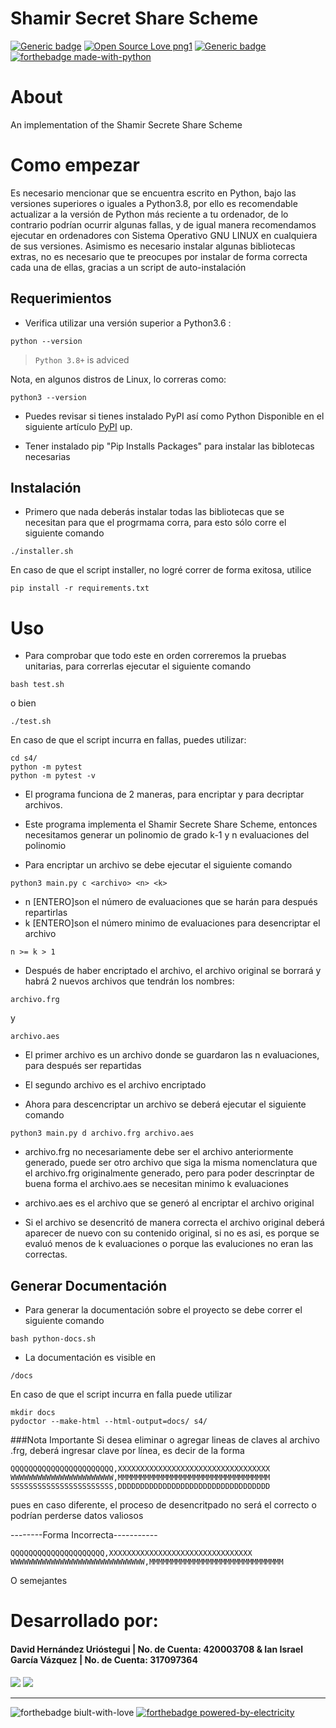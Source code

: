 # Shamir Secret Share Scheme
[![Generic badge](https://img.shields.io/badge/version-3.09.10-<COLOR>.svg)](https://shields.io/)
[![Open Source Love png1](https://badges.frapsoft.com/os/v1/open-source.png?v=103)](https://github.com/ellerbrock/open-source-badges/)
[![Generic badge](https://img.shields.io/badge/contributors-2-blue)](https://shields.io/)  
[![forthebadge made-with-python](https://forthebadge.com/images/badges/made-with-python.svg)](https://www.python.org/)  

# About
An implementation of the Shamir Secrete Share Scheme

# Como empezar
Es necesario mencionar que se encuentra escrito en Python, bajo las versiones superiores o iguales a Python3.8, por ello es recomendable actualizar a la versión de Python más reciente a tu ordenador, de lo contrario podrían ocurrir algunas fallas, y  de igual manera recomendamos ejecutar en ordenadores con Sistema Operativo GNU LINUX en cualquiera de sus versiones. 
Asimismo es necesario instalar algunas bibliotecas extras, no es necesario que te preocupes por instalar de forma correcta cada una de ellas, gracias a un script de auto-instalación


## Requerimientos
* Verifica utilizar una versión superior a Python3.6 :
```
python --version
```
> `Python 3.8+` is adviced  

  Nota, en algunos distros de Linux, lo correras como:  
  ```
  python3 --version
  ```


* Puedes revisar si tienes instalado PyPI así como Python 
  Disponible en el siguiente artículo
  [PyPI](https://www.tecmint.com/install-pip-in-linux/) up.  

* Tener instalado pip "Pip Installs Packages" para instalar las biblotecas necesarias

## Instalación

* Primero que nada deberás instalar todas las bibliotecas que se necesitan para que el progrmama corra, para esto sólo corre el siguiente comando

```
./installer.sh
```
En caso de que el script installer, no logré correr de forma exitosa, utilice
```
pip install -r requirements.txt
```

# Uso
* Para comprobar que todo este en orden correremos la pruebas unitarias, para correrlas ejecutar el siguiente comando
```
bash test.sh
```
o bien

```
./test.sh
```
En caso de que el script incurra en fallas, puedes utilizar:
```
cd s4/
python -m pytest
python -m pytest -v
```

* El programa funciona de 2 maneras, para encriptar y para decriptar archivos. 
* Este programa implementa el Shamir Secrete Share Scheme, entonces necesitamos generar un polinomio de grado k-1 y n evaluaciones del polinomio

* Para encriptar un archivo se debe ejecutar el siguiente comando
```
python3 main.py c <archivo> <n> <k>
```
* n [ENTERO]son el número de evaluaciones que se harán para después repartirlas 
* k [ENTERO]son el número minimo de evaluaciones para desencriptar el archivo
```
n >= k > 1
```

* Después de haber encriptado el archivo, el archivo original se borrará y habrá 2 nuevos archivos que tendrán los nombres:
```
archivo.frg 
```
y
```
archivo.aes
```
* El primer archivo es un archivo donde se guardaron las n evaluaciones, para después ser repartidas
* El segundo archivo es el archivo encriptado


* Ahora para descencriptar un archivo se deberá ejecutar el siguiente comando
```
python3 main.py d archivo.frg archivo.aes
```
* archivo.frg no necesariamente debe ser el archivo anteriormente generado, puede ser otro archivo que siga la misma nomenclatura que el archivo.frg originalmente generado, pero para poder descrinptar de buena forma el archivo.aes se necesitan minimo k evaluaciones

* archivo.aes es el archivo que se generó al encriptar el archivo original

* Si el archivo se desencritó de manera correcta el archivo original deberá aparecer de nuevo con su contenido original, si no es asi, es porque se evaluó menos de k evaluaciones o porque las evaluciones no eran las correctas.

## Generar Documentación
* Para generar la documentación sobre el proyecto se debe correr el siguiente comando
```
bash python-docs.sh
```
* La documentación es visible en  
```
/docs
```

En caso de que el script incurra en falla puede utilizar
```
mkdir docs
pydoctor --make-html --html-output=docs/ s4/
```

###Nota Importante
Si desea eliminar o agregar lineas de claves al archivo .frg, deberá ingresar clave por línea, es decir de la forma
```
QQQQQQQQQQQQQQQQQQQQQQQ,XXXXXXXXXXXXXXXXXXXXXXXXXXXXXXXXXX
WWWWWWWWWWWWWWWWWWWWWWW,MMMMMMMMMMMMMMMMMMMMMMMMMMMMMMMMMM
SSSSSSSSSSSSSSSSSSSSSSS,DDDDDDDDDDDDDDDDDDDDDDDDDDDDDDDDDD
```
pues en caso diferente, el proceso de desencritpado no será el correcto o podrían perderse datos valiosos

--------Forma Incorrecta-----------
```
QQQQQQQQQQQQQQQQQQQQQ,XXXXXXXXXXXXXXXXXXXXXXXXXXXXXXXX WWWWWWWWWWWWWWWWWWWWWWWWWWWWWW,MMMMMMMMMMMMMMMMMMMMMMMMMMMMMM 
```
O semejantes



# Desarrollado por:
#### David Hernández Urióstegui | No. de Cuenta: 420003708   &   Ian Israel García Vázquez | No. de Cuenta: 317097364

[<img src="https://img.shields.io/badge/gmail-D14836?&style=for-the-badge&logo=gmail&logoColor=white"/>](https://mail.google.com/mail/?view=cm&source=mailto&to=iangarcia@ciencias.unam.mx)
[<img src="https://img.shields.io/badge/gmail-D14836?&style=for-the-badge&logo=gmail&logoColor=white"/>](https://mail.google.com/mail/?view=cm&source=mailto&to=Dhdezu@ciencias.unam.mx)





---
![forthebadge biult-with-love](https://forthebadge.com/images/badges/built-with-love.svg) 
[![forthebadge powered-by-electricity](https://forthebadge.com/images/badges/powered-by-electricity.svg)](http://ForTheBadge.com)  


